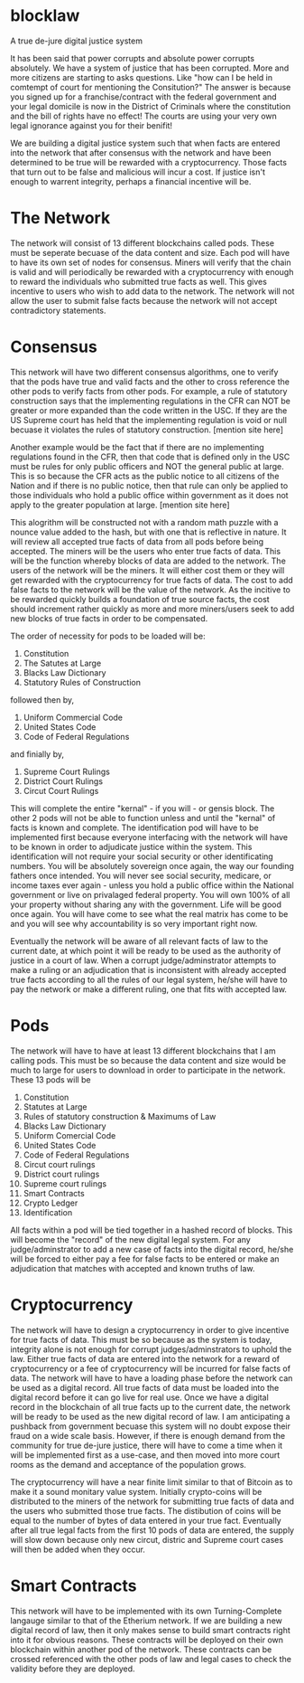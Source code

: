 # blocklaw
A true de-jure digital justice system

It has been said that power corrupts and absolute power corrupts absolutely.
We have a system of justice that has been corrupted.  More and more citizens are starting to asks questions.  Like "how can I be held in comtempt of court for mentioning the Consitution?"  The answer is because you signed up for a franchise/contract with the federal government and your legal domicile is now in the District of Criminals where the constitution and the bill of rights have no effect!  The courts are using your very own legal ignorance against you for their benifit!

We are building a digital justice system such that when facts are entered into the network that after consensus with the network and have been determined to be true will be rewarded with a cryptocurrency.  Those facts that turn out to be false and malicious will incur a cost.  If justice isn't enough to warrent integrity, perhaps a financial incentive will be.

# The Network
The network will consist of 13 different blockchains called pods.  These must be seperate becuase of the data content and size.  Each pod will have to have its own set of nodes for consensus.  Miners will verify that the chain is valid and will periodically be rewarded with a cryptocurrency with enough to reward the individuals who submitted true facts as well.  This gives incentive to users who wish to add data to the network.  The network will not allow the user to submit false facts because the network will not accept contradictory statements. 

# Consensus
This network will have two different consensus algorithms, one to verify that the pods have true and valid facts and the other to cross reference the other pods to verify facts from other pods.  For example, a rule of statutory construction says that the implementing regulations in the CFR can NOT be greater or more expanded than the code written in the USC.  If they are the US Supreme court has held that the implementing regulation is void or null becuase it violates the rules of statutory construction.
[mention site here]

Another example would be the fact that if there are no implementing regulations found in the CFR, then that code that is defined only in the USC must be rules for only public officers and NOT the general public at large.  This is so because the CFR acts as the public notice to all citizens of the Nation and if there is no public notice, then that rule can only be applied to those individuals who hold a public office within government as it does not apply to the greater population at large. [mention site here]

This alogrithm will be constructed not with a random math puzzle with a nounce value added to the hash, but with one that is reflective in nature.  It will review all accepted true facts of data from all pods before being accepted.  The miners will be the users who enter true facts of data.  This will be the function whereby blocks of data are added to the network.   The users of the network will be the miners.  It will either cost them or they will get rewarded with the cryptocurrency for true facts of data.  The cost to add false facts to the network will be the value of the network.  As the incitive to be rewarded quickly builds a foundation of true source facts, the cost should increment rather quickly as more and more miners/users seek to add new blocks of true facts in order to be compensated.  

The order of necessity for pods to be loaded will be:
1. Constitution
2. The Satutes at Large
3. Blacks Law Dictionary
4. Statutory Rules of Construction

followed then by,
1. Uniform Commercial Code
2. United States Code
3. Code of Federal Regulations

and finially by,
1. Supreme Court Rulings
2. District Court Rulings
3. Circut Court Rulings

This will complete the entire "kernal" - if you will - or gensis block.  The other 2 pods will not be able to function unless and until the "kernal" of facts is known and complete.  The identification pod will have to be implemented first because everyone interfacing with the network will have to be known in order to adjudicate justice within the system.  This identification will not require your social security or other identificating numbers.   You will be absolutely sovereign once again, the way our founding fathers once intended.  You will never see social security, medicare, or income taxes ever again - unless you hold a public office within the National government or live on privalaged federal property.  You will own 100% of all your property without sharing any with the government.  Life will be good once again.  You will have come to see what the real matrix has come to be and you will see why accountability is so very important right now.


Eventually the network will be aware of all relevant facts of law to the current date, at which point it will be ready to be used as the authority of justice in a court of law.  When a corrupt judge/adminstrator attempts to make a ruling or an adjudication that is inconsistent with already accepted true facts according to all the rules of our legal system, he/she will have to pay the network or make a different ruling, one that fits with accepted law.

# Pods
The network will have to have at least 13 different blockchains that I am calling pods.  This must be so because the data content and size would be much to large for users to download in order to participate in the network.  These 13 pods will be
1. Constitution
2. Statutes at Large
3. Rules of statutory construction & Maximums of Law
4. Blacks Law Dictionary
5. Uniform Comercial Code
6. United States Code
7. Code of Federal Regulations
8. Circut court rulings
9. District court rulings
10. Supreme court rulings
11. Smart Contracts
12. Crypto Ledger
13. Identification

All facts within a pod will be tied together in a hashed record of blocks.  This will become the "record" of the new digital legal system.  For any judge/adminstrator to add a new case of facts into the digital record, he/she will be forced to either pay a fee for false facts to be entered or make an adjudication that matches with accepted and known truths of law.

# Cryptocurrency
The network will have to design a cryptocurrency in order to give incentive for true facts of data.  This must be so because as the system is today, integrity alone is not enough for corrupt judges/adminstrators to uphold the law.  Either true facts of data are entered into the network for a reward of cryptocurrency or a fee of cryptocurrency will be incurred for false facts of data.  The network will have to have a loading phase before the network can be used as a digital record.  All true facts of data must be loaded into the digital record before it can go live for real use.  Once we have a digital record in the blockchain of all true facts up to the current date, the network will be ready to be used as the new digital record of law.  I am anticipating a pushback from government becuase this system will no doubt expose their fraud on a wide scale basis.  However, if there is enough demand from the community for true de-jure justice, there will have to come a time when it will be implemented first as a use-case, and then moved into more court rooms as the demand and acceptance of the population grows.


The cryptocurrency will have a near finite limit similar to that of Bitcoin as to make it a sound monitary value system.  Initially crypto-coins will be distributed to the miners of the network for submitting true facts of data and the users who submitted those true facts.  The distibution of coins will be equal to the number of bytes of data entered in your true fact. Eventually after all true legal facts from the first 10 pods of data are entered, the supply will slow down because only new circut, distric and Supreme court cases will then be added when they occur.

# Smart Contracts
This network will have to be implemented with its own Turning-Complete langauge similar to that of the Etherium network.  If we are building a new digital record of law, then it only makes sense to build smart contracts right into it for obvious reasons. These contracts will be deployed on their own blockchain within another pod of the network.   These contracts can be crossed referenced with the other pods of law and legal cases to check the validity before they are deployed.  
